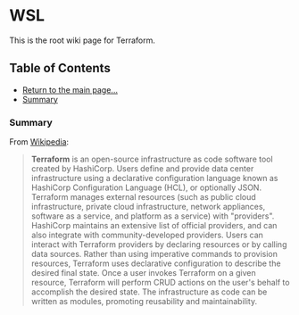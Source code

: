 # WSL

This is the root wiki page for Terraform.

## Table of Contents

* [Return to the main page...](../../README.md)
* [Summary](#summary)

### Summary

From [Wikipedia](https://en.wikipedia.org/wiki/Terraform_(software)):

> **Terraform** is an open-source infrastructure as code software tool created by HashiCorp. Users define and provide data center infrastructure using a declarative configuration language known as HashiCorp Configuration Language (HCL), or optionally JSON. Terraform manages external resources (such as public cloud infrastructure, private cloud infrastructure, network appliances, software as a service, and platform as a service) with "providers". HashiCorp maintains an extensive list of official providers, and can also integrate with community-developed providers. Users can interact with Terraform providers by declaring resources or by calling data sources. Rather than using imperative commands to provision resources, Terraform uses declarative configuration to describe the desired final state. Once a user invokes Terraform on a given resource, Terraform will perform CRUD actions on the user's behalf to accomplish the desired state. The infrastructure as code can be written as modules, promoting reusability and maintainability.
